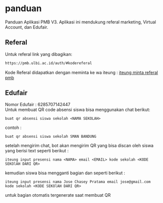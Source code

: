 # panduan
Panduan Aplikasi PMB V3. Aplikasi ini mendukung referal marketing, Virtual Account, dan Edufair.

## Referal
Untuk referal link yang dibagikan:
```html
https://pmb.ulbi.ac.id/auth/#kodereferal
```

Kode Referal didapatkan dengan meminta ke wa iteung :
[iteung minta referal pmb](http://wa.me/628112000279?text=iteung+referal+pmb)


## Edufair

Nomor Edufair : 6285707142447  
Untuk membuat QR code absensi siswa bisa menggunakan chat berikut: 

```
buat qr absensi siswa sekolah <NAMA SEKOLAH>
```

contoh :
```
buat qr absensi siswa sekolah SMAN BANDUNG
```

setelah mengirim chat, bot akan mengirim QR yang bisa discan oleh siswa yang berisi text seperti berikut :
```
iteung input presensi nama <NAMA> email <EMAIL> kode sekolah <KODE SEKOlAH DARI QR>
```

kemudian siswa bisa mengganti bagian <NAMA> dan <EMAIL> seperti berikut :
```
iteung input presensi nama Jose Chasey Pratama email jose@gmail.com kode sekolah <KODE SEKOlAH DARI QR>
```

untuk bagian <KODE SEKOlAH DARI QR> otomatis tergenerate saat membuat QR
